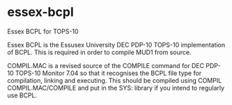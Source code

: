 # essex-bcpl
Essex BCPL for TOPS-10

Essex BCPL is the Essusex University DEC PDP-10 TOPS-10 implementation of BCPL. This is required in order to compile MUD1 from
source.

COMPIL.MAC is a revised source of the COMPILE command for DEC PDP-10 TOPS-10 Monitor 7.04 so that it recognises the BCPL file type
for compilation, linking and executing. This should be compiled using COMPIL COMPIL.MAC/COMPILE and put in the SYS: library
if you intend to regularly use BCPL.
